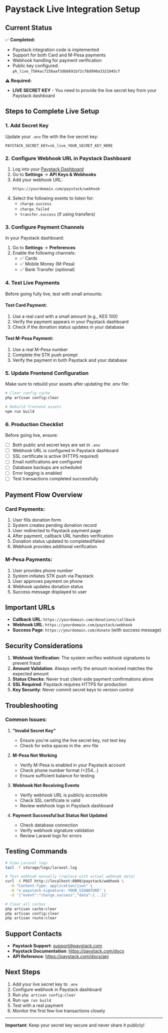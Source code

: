 # Paystack Live Integration Setup

## Current Status

✅ **Completed:**
- Paystack integration code is implemented
- Support for both Card and M-Pesa payments
- Webhook handling for payment verification
- Public key configured: `pk_live_7504ac7158aaf3db6691bf2cf8d990a3321045cf`

⚠️ **Required:**
- **LIVE SECRET KEY** - You need to provide the live secret key from your Paystack dashboard

## Steps to Complete Live Setup

### 1. Add Secret Key

Update your `.env` file with the live secret key:

```env
PAYSTACK_SECRET_KEY=sk_live_YOUR_SECRET_KEY_HERE
```

### 2. Configure Webhook URL in Paystack Dashboard

1. Log into your [Paystack Dashboard](https://dashboard.paystack.com)
2. Go to **Settings** → **API Keys & Webhooks**
3. Add your webhook URL:
   ```
   https://yourdomain.com/paystack/webhook
   ```
4. Select the following events to listen for:
   - `charge.success`
   - `charge.failed`
   - `transfer.success` (if using transfers)

### 3. Configure Payment Channels

In your Paystack dashboard:
1. Go to **Settings** → **Preferences**
2. Enable the following channels:
   - ✅ Cards
   - ✅ Mobile Money (M-Pesa)
   - ✅ Bank Transfer (optional)

### 4. Test Live Payments

Before going fully live, test with small amounts:

#### Test Card Payment:
1. Use a real card with a small amount (e.g., KES 100)
2. Verify the payment appears in your Paystack dashboard
3. Check if the donation status updates in your database

#### Test M-Pesa Payment:
1. Use a real M-Pesa number
2. Complete the STK push prompt
3. Verify the payment in both Paystack and your database

### 5. Update Frontend Configuration

Make sure to rebuild your assets after updating the .env file:

```bash
# Clear config cache
php artisan config:clear

# Rebuild frontend assets
npm run build
```

### 6. Production Checklist

Before going live, ensure:

- [ ] Both public and secret keys are set in `.env`
- [ ] Webhook URL is configured in Paystack dashboard
- [ ] SSL certificate is active (HTTPS required)
- [ ] Email notifications are configured
- [ ] Database backups are scheduled
- [ ] Error logging is enabled
- [ ] Test transactions completed successfully

## Payment Flow Overview

### Card Payments:
1. User fills donation form
2. System creates pending donation record
3. User redirected to Paystack payment page
4. After payment, callback URL handles verification
5. Donation status updated to completed/failed
6. Webhook provides additional verification

### M-Pesa Payments:
1. User provides phone number
2. System initiates STK push via Paystack
3. User approves payment on phone
4. Webhook updates donation status
5. Success message displayed to user

## Important URLs

- **Callback URL**: `https://yourdomain.com/donations/callback`
- **Webhook URL**: `https://yourdomain.com/paystack/webhook`
- **Success Page**: `https://yourdomain.com/donate` (with success message)

## Security Considerations

1. **Webhook Verification**: The system verifies webhook signatures to prevent fraud
2. **Amount Validation**: Always verify the amount received matches the expected amount
3. **Status Checks**: Never trust client-side payment confirmations alone
4. **SSL Required**: Paystack requires HTTPS for production
5. **Key Security**: Never commit secret keys to version control

## Troubleshooting

### Common Issues:

1. **"Invalid Secret Key"**
   - Ensure you're using the live secret key, not test key
   - Check for extra spaces in the .env file

2. **M-Pesa Not Working**
   - Verify M-Pesa is enabled in your Paystack account
   - Check phone number format (+254...)
   - Ensure sufficient balance for testing

3. **Webhook Not Receiving Events**
   - Verify webhook URL is publicly accessible
   - Check SSL certificate is valid
   - Review webhook logs in Paystack dashboard

4. **Payment Successful but Status Not Updated**
   - Check database connection
   - Verify webhook signature validation
   - Review Laravel logs for errors

## Testing Commands

```bash
# View Laravel logs
tail -f storage/logs/laravel.log

# Test webhook manually (replace with actual webhook data)
curl -X POST http://localhost:8000/paystack/webhook \
  -H "Content-Type: application/json" \
  -H "x-paystack-signature: YOUR_SIGNATURE" \
  -d '{"event":"charge.success","data":{...}}'

# Clear all caches
php artisan cache:clear
php artisan config:clear
php artisan route:clear
```

## Support Contacts

- **Paystack Support**: support@paystack.com
- **Paystack Documentation**: https://paystack.com/docs
- **API Reference**: https://paystack.com/docs/api

## Next Steps

1. Add your live secret key to `.env`
2. Configure webhook in Paystack dashboard
3. Run `php artisan config:clear`
4. Run `npm run build`
5. Test with a real payment
6. Monitor the first few live transactions closely

---

**Important**: Keep your secret key secure and never share it publicly!